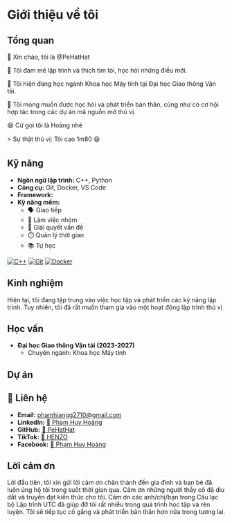 # Giới thiệu về tôi

## Tổng quan

👋 Xin chào, tôi là @PeHatHat

👀 Tôi đam mê lập trình và thích tìm tòi, học hỏi những điều mới.

🌱 Tôi hiện đang học ngành Khoa học Máy tính tại Đại học Giao thông Vận tải.

💞️ Tôi mong muốn được học hỏi và phát triển bản thân, cũng như có cơ hội hợp tác trong các dự án mã nguồn mở thú vị.

😄 Cứ gọi tôi là Hoàng nhé

⚡ Sự thật thú vị: Tôi cao 1m80 😄

## Kỹ năng

* **Ngôn ngữ lập trình:** C++, Python
* **Công cụ:** Git, Docker, VS Code
* **Framework:** 
* **Kỹ năng mềm:**
    *  🗣️ Giao tiếp
    *  🤝 Làm việc nhóm
    *  🎯 Giải quyết vấn đề
    *  ⏱️ Quản lý thời gian
    *  📚 Tự học

[![C++](https://img.shields.io/badge/C%2B%2B-00599C?style=for-the-badge&logo=c%2B%2B&logoColor=white)](https://isocpp.org/)
[![Git](https://img.shields.io/badge/Git-F05032?style=for-the-badge&logo=git&logoColor=white)](https://git-scm.com/)
[![Docker](https://img.shields.io/badge/Docker-2496ED?style=for-the-badge&logo=docker&logoColor=white)](https://www.docker.com/)

## Kinh nghiệm

Hiện tại, tôi đang tập trung vào việc học tập và phát triển các kỹ năng lập trình. Tuy nhiên, tôi đã rất muốn tham gia vào một hoạt động lập trình thú vị

## Học vấn

* **Đại học Giao thông Vận tải (2023-2027)**
    * Chuyên ngành: Khoa học Máy tính

## Dự án

## 🔗 Liên hệ

* **Email:** phamhiangg2710@gmail.com
* **LinkedIn:** [🔗 Phạm Huy Hoàng](https://www.linkedin.com/in/hoang-pham-huy-2809bb30b/)
* **GitHub:** [🔗 PeHatHat](https://github.com/PeHatHat)
* **TikTok:** [🔗 HENZO](https://www.tiktok.com/@henzo.2710)
* **Facebook:** [🔗 Phạm Huy Hoàng](https://www.facebook.com/Hiang.2710)

## Lời cảm ơn

Lời đầu tiên, tôi xin gửi lời cảm ơn chân thành đến gia đình và bạn bè đã luôn ủng hộ tôi trong suốt thời gian qua. Cảm ơn những người thầy cô đã dìu dắt và truyền đạt kiến thức cho tôi. Cảm ơn các anh/chị/bạn trong Câu lạc bộ Lập trình UTC đã giúp đỡ tôi rất nhiều trong quá trình học tập và rèn luyện. Tôi sẽ tiếp tục cố gắng và phát triển bản thân hơn nữa trong tương lai.
